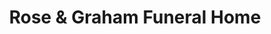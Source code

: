 ---
title: "Rose & Graham Funeral Home"
url: /four-oaks/rose-and-graham-funeral-home/
shop: funeral directors
---